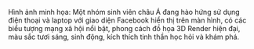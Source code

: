 Hình ảnh minh họa: Một nhóm sinh viên châu Á đang hào hứng sử dụng điện thoại và laptop với giao diện Facebook hiển thị trên màn hình, có các biểu tượng mạng xã hội nổi bật, phong cách đồ họa 3D Render hiện đại, màu sắc tươi sáng, sinh động, kích thích tinh thần học hỏi và khám phá.